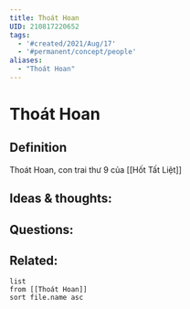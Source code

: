 ```yaml
---
title: Thoát Hoan
UID: 210817220652
tags:
  - '#created/2021/Aug/17'
  - '#permanent/concept/people'
aliases: 
  - "Thoát Hoan"
---
```

# Thoát Hoan

## Definition
Thoát Hoan, con trai thư 9 của [[Hốt Tất Liệt]]

## Ideas & thoughts:


## Questions:


## Related:
```dataview
list
from [[Thoát Hoan]]
sort file.name asc
```